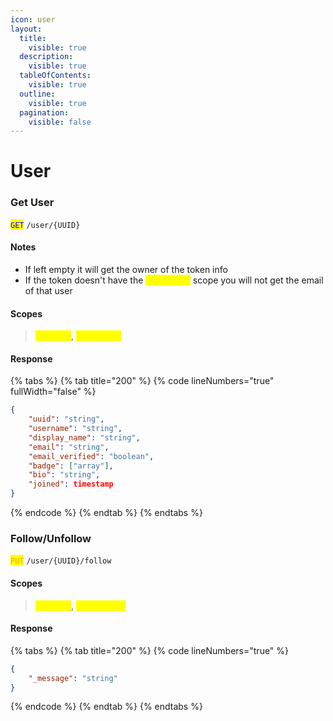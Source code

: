 ```yaml
---
icon: user
layout:
  title:
    visible: true
  description:
    visible: true
  tableOfContents:
    visible: true
  outline:
    visible: true
  pagination:
    visible: false
---
```


# User

### Get User

<mark style="color:blue;">`GET`</mark> `/user/{UUID}`

#### Notes

* If left empty it will get the owner of the token info
* If the token doesn't have the <mark style="color:yellow;">`user.email`</mark> scope you will not get the email of that user

#### Scopes

> <mark style="color:yellow;">`user.get`</mark>, <mark style="color:yellow;">`user.email`</mark>

#### Response

{% tabs %}
{% tab title="200" %}
{% code lineNumbers="true" fullWidth="false" %}
```json
{
    "uuid": "string",
    "username": "string",
    "display_name": "string",
    "email": "string",
    "email_verified": "boolean",
    "badge": ["array"],
    "bio": "string",
    "joined": timestamp
}
```
{% endcode %}
{% endtab %}
{% endtabs %}

### Follow/Unfollow

<mark style="color:orange;">`PUT`</mark> `/user/{UUID}/follow`

#### Scopes

> <mark style="color:yellow;">`user.get`</mark>, <mark style="color:yellow;">`user.follow`</mark>

#### Response

{% tabs %}
{% tab title="200" %}
{% code lineNumbers="true" %}
```json
{
    "_message": "string"
}
```
{% endcode %}
{% endtab %}
{% endtabs %}
